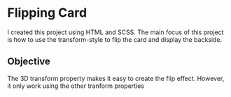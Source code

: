 # Flipping Card

I created this project using HTML and SCSS. The main focus of this project is how to use the transform-style to flip the card and display the backside.

## Objective

The 3D transform property makes it easy to create the flip effect. However, it only work using the other tranform properties
